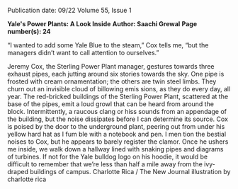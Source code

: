 Publication date: 09/22
Volume 55, Issue 1

**Yale's Power Plants: A Look Inside**
**Author: Saachi Grewal**
**Page number(s): 24**

“I 
wanted to add some Yale 
Blue to the steam,” Cox tells 
me, “but the managers didn’t 
want to call attention to ourselves.”


Jeremy 
Cox, 
the 
Sterling 
Power Plant manager, gestures 
towards three exhaust pipes, each 
jutting around six stories towards 
the sky. One pipe is frosted with 
cream ornamentation; the others 
are twin steel limbs. They churn out 
an invisible cloud of billowing emis­
sions, as they do every day, all year. 
The red-bricked buildings of the 
Sterling Power Plant, scattered at the 
base of the pipes, emit a loud growl 
that can be heard from around the 
block. Intermittently, a raucous clang 
or hiss sounds from an appendage of 
the building, but the noise dissipates 
before I can determine its source. 
Cox is poised by the door to the 
underground plant, peering out from 
under his yellow hard hat as I fum­
ble with a notebook and pen. I men­
tion the bestial noises to Cox, but he 
appears to barely register the clamor. 
Once he ushers me inside, we walk 
down a hallway lined with snaking 
pipes and diagrams of turbines. If not 
for the Yale bulldog logo on his hoodie, 
it would be difficult to remember that 
we’re less than half a mile away from 
the ivy-draped buildings of campus. 
Charlotte Rica / The New Journal
illustration by charlotte rica